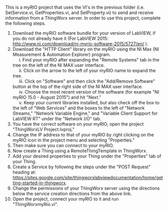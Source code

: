 This is a myRIO project that uses the VI's in the previous folder (i.e. SetService.vi, GetProperties.vi, and SetProperty.vi) to send and receive information from a ThingWorx server. In order to use this project, complete the following steps. <br>
1. Download the myRIO software bundle for your version of LabVIEW, if you do not already have it (For LabVIEW 2015: <a href ="http://www.ni.com/download/ni-myrio-software-2015/5727/en/">http://www.ni.com/download/ni-myrio-software-2015/5727/en/</a> ). <br>
2. Download the "HTTP Client" library on the myRIO using the NI Max (NI Measurement & Automation Explorer) program. <br>
      &nbsp;&nbsp;&nbsp;&nbsp; i. Find your myRIO after expanding the "Remote Systems" tab in the tree on the left of the NI MAX user interface. <br>
      &nbsp;&nbsp;&nbsp;&nbsp; ii. Click on the arrow to the left of your myRIO name to expand the tree. <br>
     &nbsp;&nbsp;&nbsp;&nbsp; iii. Click on "Software" and then click the "Add/Remove Software" button at the top of the right side of the NI MAX user interface.<br>
      &nbsp;&nbsp;&nbsp;&nbsp; iv. Choose the most recent version of the software (for example "NI myRIO 15.0 - August 2015") and hit "Next."<br>
      &nbsp;&nbsp;&nbsp;&nbsp; v. Keep your current libraries installed, but also check off the box to the left of "Web Services" and the boxes to the left of "Network Streams," "Network Variable Engine," and "Variable Client Support for LabVIEW RT" under the "Network I/O" tab. <br>
3. You have the correct software on your myRIO, open the project "ThingWorxLV Project.lvproj." <br>
4. Change the IP address to that of your myRIO by right clicking on the myRIO icon in the project menu and selecting "Properties." <br>
5. Then make sure you can connect to your myRIO. <br>
6. Now create a Thing using a RemoteThingTemplate in ThingWorx. <br>
7. Add your desired properties to your Thing under the "Properties" tab of your Thing. <br>
8. Create a Service by following the steps under the "POST Request" heading at: <a  href = https://sites.google.com/site/thingworxlabviewdocumentation/home/getting-started-in-thingworx> https://sites.google.com/site/thingworxlabviewdocumentation/home/getting-started-in-thingworx</a>. <br>
9. Change the permissions of your ThingWorx server using the directions below the service creation directions from the above link. 
10. Open the project, connect your myRIO to it and run "ThingWorxmyRio.vi".
